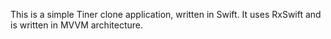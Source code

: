 This is a simple Tiner clone application, written in Swift. It uses RxSwift and is written in MVVM architecture.

